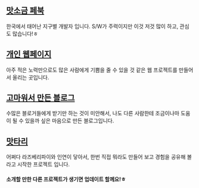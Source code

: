 ## [맛소금 페북](https://www.facebook.com/msalt.net)
한국에서 태어난 지구별 개발자 입니다. S/W가 주력이지만 이것 저것 많이 하고, 관심도 많습니다!ㅎ

## [개인 웹페이지](http://msalt.net/)
아주 적은 노력만으로도 많은 사람에게 기쁨을 줄 수 있을 것 같은 웹 프로젝트를 만들어서 올리는 곳입니다. 

## [고마워서 만든 블로그](http://blog.msalt.net/)
수많은 블로거들에게 받기만 하는 것이 미안해서, 나도 다른 사람한테 조금이나마 도움이 될 수 있을까 싶은 마음으로 만든 블로그입니다.

## [맛타리](https://msaltnet.gitbooks.io/mtr/)
어쩌다 라즈베리파이와 인연이 닿아서, 한번 직접 뭐라도 만들어 보고 경험을 공유해 볼라고 시작한 프로젝트 입니다.

#### 소개할 만한 다른 프로젝트가 생기면 업데이트 할께요!ㅎ
